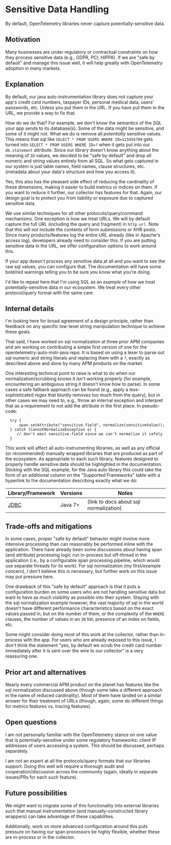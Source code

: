 #  Sensitive Data Handling

By default, OpenTelemetry libraries never capture potentially-sensitive data.

## Motivation

Many businesses are under regulatory or contractual constraints on how they process sensitive data (e.g., GDPR, 
PCI, HIPPA).  If we are "safe by default" and manage this issue well, it will help greatly with 
OpenTelemetry adoption in many markets.

## Explanation

By default, our java auto-instrumentation library does not capture your app's credit card numbers, taxpayer IDs, 
personal medical data, users' passwords, etc.  Unless you put them in the URL.  If you have put them in the URL, we provide a way to fix that.

How do we do that?  For example, we don't know the semantics of the SQL your app sends to its database(s).  Some of the data might be 
sensitive, and some of it might not.  What we do is remove all 
*potentially* sensitive values.  This means that sql like `SELECT * FROM USERS WHERE ID=123456789` gets turned into
`SELECT * FROM USERS WHERE ID=?` when it gets put into our `db.statement` attribute.  Since our library doesn't know anything about the 
meaning of `ID` values, we decided to be "safe by default" and drop all numeric and string values entirely from all SQL.  So what gets 
captured in our system is just table names, field names, clause structures, etc. (metadata about your data's structure and how you access it).

Yes, this also has the pleasant side effect of reducing the cardinality of these dimensions, making it easier to build metrics or indices on them. 
If you want to reduce it further, our collector has features for that.  Again, our design goal is to protect you from 
liability or exposure due to captured sensitive data.

We use similar techniques for all other protocols/query/command mechanisms.  One exception is how we treat URLs.  We will by
default capture the full URL (including the query and fragment) in `http.url`.  Note that this will not include
the contents of form submissions or XHR posts.  Since many products/features log the entire URL already 
(like in Apache's access log), developers already need to consider this.  If you are putting sensitive data in the URL,
we offer configuration options to work around this.

If your app doesn't process any sensitive data at all and you want to see the raw sql values, you can configure that.  The documentation
will have some bold/red warnings telling you to be sure you know what you're doing.

I'd like to repeat here that I'm using SQL as an *example* of how we treat potentially-sensitive data in our ecosystem.  We treat every other protocol/query format
with the same care.
 
## Internal details

I'm looking here for broad agreement of a design principle, rather than feedback on any specific low-level string manipulation technique to
achieve these goals.

That said, I have worked on sql normalization at three prior APM companies and am working on contributing a simple first version of one for the 
opentelemetry-auto-instr-java repo.  It is based on using a lexer to parse out sql numeric and string literals and replacing them with a `?`, exactly
as described above and done by many APM products on the market.

One interesting technical point to raise is what to do when our normalization/scrubbing knows it isn't working properly (for
example, encountering an ambiguous string it doesn't know how to parse).  In some cases a safe fallback approach can be found (e.g., apply a 
less-sophisticated regex that bluntly removes too much from the query), but in other cases we may need to, e.g., throw an internal exception and 
interpret that as a requirement to not add the 
attribute in the first place.  In pseudo-code:
```
  try {
      span.setAttribute("sensitive.field", normalize(sensitiveValue));
  } catch (CannotNormalizeException e) {
     // don't emit sensitive.field since we can't normalize it safely
  }
```

This work will affect all auto-instrumenting libraries, as well as any official (or recommended) manually wrapped libraries that are 
produced as part of the ecosystem.  As appropriate to each such library, features designed to properly handle sensitive data should
be highlighted in the documentation.  Sticking with the SQL example, for the Java auto library this could take the form of an additional column
on the "Supported Frameworks" table with a hyperlink to the documentation describing exactly what we do:

| Library/Framework                                                                                    | Versions                       | Notes                                      |
|------------------------------------------------------------------------------------------------------|--------------------------------|--------------------------------------------|
| [JDBC](https://docs.oracle.com/en/java/javase/11/docs/api/java.sql/java/sql/package-summary.html)    | Java 7+                        | (link to docs about sql normalization)     |


## Trade-offs and mitigations

In some cases, proper "safe by default" behavior might involve more intensive processing than can reasonably be performed inline with the application.  There have 
already been some discussions about having span (and attribute) processing logic run in-process but off-thread in the application (i.e., by a configurable span 
processing pipeline, which would use separate threads for its work).  For sql normalization (my first/example concern), I don't believe this is necessary, but 
further work on this issue may put pressure here.

One drawback of this "safe by default" approach is that it puts a configuration burden on some users who are not handling sensitive data but
want to have as much visibility as possible into their system.  Staying with the sql normalization example however, the vast majority of sql in the world doesn't 
have different performance characteristics based on the exact values passed in, but on the number of them, or the complexity of the `WHERE` clauses, 
the number of values in an `IN` list, presence of an index on fields, etc.

Some might consider doing most of this work at the collector, rather than in-process with the app.  For users who are already exposed to this 
issue, I don't think the statement "yes, by default we scrub the credit card number immediately after it is sent over the wire to our collector" is a very reassuring one.

## Prior art and alternatives

Nearly every commercial APM product on the planet has features like the sql normalization discussed above (though some take a different approach in the name of reduced
cardinality).  Most of them have landed on a similar answer for their treatment of URLs (though, again, some do different things for metrics features vs. tracing features).

## Open questions

I am not personally familiar with the OpenTelemetry stance on one value that is potentially-sensitive under some regulatory frameworks: client IP addresses
of users accessing a system.  This should be discussed, perhaps separately.

I am not an expert at all the protocols/query formats that our libraries support.  Doing this well will require a thorough audit and cooperation/discussion across
the community (again, ideally in separate issues/PRs for each such feature).

## Future possibilities

We might want to migrate some of this functionality into external libraries such that manual instrumentation (and manually-constructed library wrappers) can take advantage of these capabilities.

Additionally, work on more advanced configuration around this puts pressure on having our span processors be highly flexible, whether these are in-process or in the collector.
